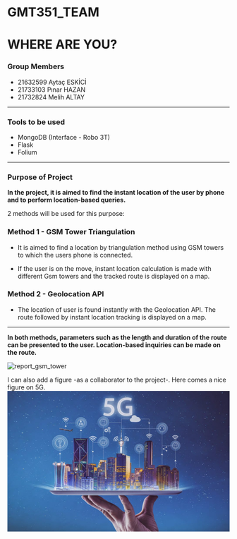 # GMT351_TEAM
# WHERE ARE YOU?

### Group Members
- 21632599 Aytaç ESKİCİ
- 21733103 Pınar HAZAN
- 21732824 Melih ALTAY

------------

### Tools to be used
- MongoDB (Interface - Robo 3T)
- Flask
- Folium

------------


### Purpose of Project
**In the project, it is aimed to find the instant location of the user by phone and to perform location-based queries.**

2 methods will be used for this purpose:

### Method 1 - GSM Tower Triangulation
- It is aimed to find a location by triangulation method using GSM towers to which the users phone is connected.

- If the user is on the move, instant location calculation is made with different Gsm towers and the tracked route is displayed on a map.

### Method 2 - Geolocation API
- The location of user is found instantly with the Geolocation API. The route followed by instant location tracking is displayed on a map.


------------

**In both methods, parameters such as the length and duration of the route can be presented to the user. Location-based inquiries can be made on the route.**


![report_gsm_tower](https://user-images.githubusercontent.com/54750837/103308478-963fb380-4a23-11eb-8157-ba0f71b16d74.png)

I can also add a figure -as a collaborator to the project-. Here comes a nice figure on 5G.
![5g_img](img/5g.jpg)
